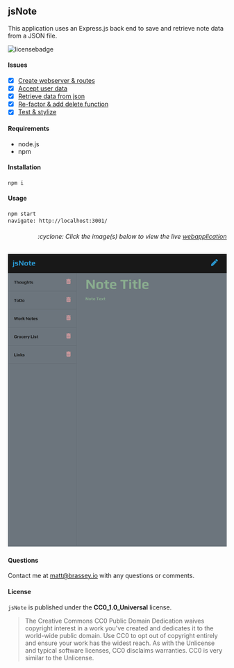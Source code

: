 ## jsNote

This application uses an Express.js back end to save and retrieve note data from a JSON file.

![licensebadge](https://img.shields.io/badge/license-CC0_1.0_Universal-blue)

#### Issues

- [x] [Create webserver & routes](https://github.com/MBrassey/jsNote/issues/1)
- [x] [Accept user data](https://github.com/MBrassey/jsNote/issues/2)
- [x] [Retrieve data from json](https://github.com/MBrassey/jsNote/issues/3)
- [x] [Re-factor & add delete function](https://github.com/MBrassey/jsNote/issues/4)
- [x] [Test & stylize](https://github.com/MBrassey/jsNote/issues/5)

#### Requirements

- node.js
- npm

#### Installation

    npm i

#### Usage

    npm start
    navigate: http://localhost:3001/

<h6><p align="right">:cyclone: Click the image(s) below to view the live <a id="Screenshots" href="https://jsNote-mbrassey.herokuapp.com/">webapplication</a></p></h6>

[<p align="center"><img src="lib/Preview.png">](https://jsNote-mbrassey.herokuapp.com/)

#### Questions

Contact me at [matt@brassey.io](mailto:matt@brassey.io) with any questions or comments.

#### License

`jsNote` is published under the **CC0_1.0_Universal** license.

> The Creative Commons CC0 Public Domain Dedication waives copyright interest in a work you've created and dedicates it to the world-wide public domain. Use CC0 to opt out of copyright entirely and ensure your work has the widest reach. As with the Unlicense and typical software licenses, CC0 disclaims warranties. CC0 is very similar to the Unlicense.
